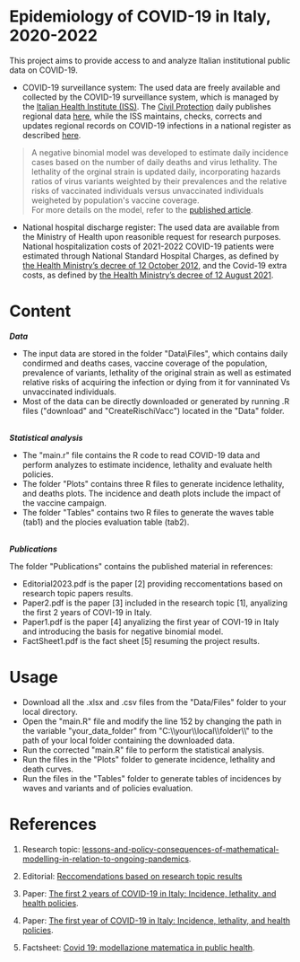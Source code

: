 # Epidemiology of COVID-19 in Italy, 2020-2022

This project aims to provide access to and analyze Italian institutional public data on COVID-19. 

- COVID-19 surveillance system: The used data are freely available and collected by the COVID-19 surveillance system, which is managed by the [Italian Health Institute (ISS)](https://www.iss.it/). The [Civil Protection](https://emergenze.protezionecivile.gov.it/it/) daily publishes regional data [here](https://github.com/pcm-dpc/COVID-19), while the ISS maintains, checks, corrects and updates regional records on COVID-19 infections in a national register as described [here](https://www.epicentro.iss.it/coronavirus/sars-cov-2-sorveglianza).

> A negative binomial model was developed to estimate daily incidence cases based on the number of daily deaths and virus lethality. The lethality of the orginal strain is updated daily, incorporating hazards ratios of virus variants weighted by their prevalences and the relative risks of vaccinated individuals versus unvaccinated individuals weigheted by population's vaccine coverage.  
For more details on the model, refer to the [published article](https://www.frontiersin.org/articles/10.3389/fpubh.2022.986743/full).

- National hospital discharge register: The used data are available from the Ministry of Health upon reasonible request for research purposes. National hospitalization costs of 2021-2022 COVID-19 patients were estimated through National Standard Hospital Charges, as defined by [the Health Ministry’s decree of 12 October 2012](https://www.gazzettaufficiale.it/eli/id/2013/01/28/13A00528/sg), and the Covid-19 extra costs, as defined by [the Health Ministry’s decree of 12 August 2021](https://www.gazzettaufficiale.it/eli/id/2021/11/19/21A06765/sg).


# Content

***Data***
- The input data are stored in the folder "Data\Files", which contains daily condirmed and deaths cases, vaccine coverage of the population, prevalence of variants, lethality of the original strain as well as estimated relative risks of acquiring the infection or dying from it for vanninated Vs unvaccinated individuals.
- Most of the data can be directly downloaded or generated by running .R files ("download" and "CreateRischiVacc") located in the "Data" folder. 


\
***Statistical analysis*** 
- The "main.r" file contains the R code to read COVID-19 data and perform analyzes to estimate incidence, lethality and evaluate helth policies.
- The folder "Plots" contains three R files to generate  incidence lethality, and deaths plots. The incidence and death plots include the impact of the vaccine campaign.
- The folder "Tables" contains two R files to generate the waves table (tab1) and the plocies evaluation table (tab2).


\
***Publications*** 

The folder "Publications" contains the published material in references:
- Editorial2023.pdf is the paper [2] providing reccomentations based on research topic papers results.
- Paper2.pdf is the paper [3] included in the research topic [1], anyalizing the first 2 years of COVI-19 in Italy.
- Paper1.pdf is the paper [4] anyalizing the first year of COVI-19 in Italy and introducing the basis for negative binomial model.
- FactSheet1.pdf is the fact sheet [5] resuming the project results.


# Usage
- Download all the .xlsx and .csv files from the "Data/Files" folder to your local directory.
- Open the "main.R" file and modify the line 152 by changing the path in the variable "your_data_folder" from "C:\\\your\\\local\\\folder\\\\" to the path of your local folder containing the downloaded data.
- Run the corrected "main.R" file to perform the statistical analysis.
- Run the files in the "Plots" folder to generate incidence, lethality and death curves.
- Run the files in the "Tables" folder to generate tables of incidences by waves and variants and of policies evaluation.



# References
1. Research topic: [lessons-and-policy-consequences-of-mathematical-modelling-in-relation-to-ongoing-pandemics](https://www.frontiersin.org/research-topics/42790/lessons-and-policy-consequences-of-mathematical-modelling-in-relation-to-ongoing-pandemics).

2. Editorial: [Reccomendations based on research topic results](https://www.frontiersin.org/articles/10.3389/fpubh.2023.1281493/full)

3. Paper: [The first 2 years of COVID-19 in Italy: Incidence, lethality, and health policies](https://www.frontiersin.org/articles/10.3389/fpubh.2022.986743/full).
   
4. Paper: [The first year of COVID-19 in Italy: Incidence, lethality, and health policies](https://journals.sagepub.com/doi/10.4081/jphr.2021.2201).
  
5. Factsheet: [Covid 19: modellazione matematica in public health](https://redazionelive.inail.it/cs/internet/comunicazione/pubblicazioni/catalogo-generale/pubbl-covid19-modellazione-matematica-public-health.html).

